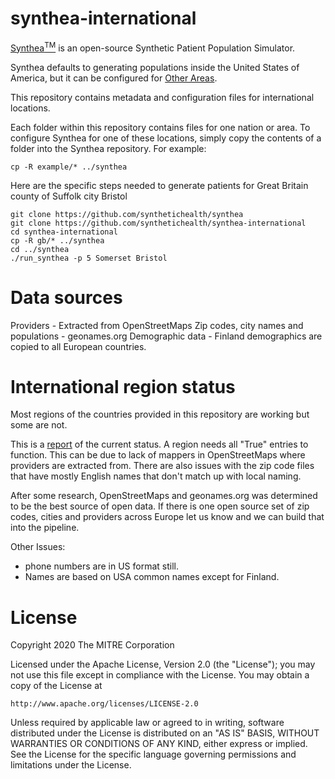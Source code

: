 # synthea-international

[Synthea<sup>TM</sup>](https://github.com/synthetichealth/synthea) is an open-source Synthetic Patient Population Simulator.

Synthea defaults to generating populations inside the United States of America, but it can be configured for [Other Areas](https://github.com/synthetichealth/synthea/wiki/Other-Areas).

This repository contains metadata and configuration files for international locations.

Each folder within this repository contains files for one nation or area. To configure Synthea for one of these locations, simply copy the contents of a folder into the Synthea repository. For example:

```
cp -R example/* ../synthea

```

Here are the specific steps needed to generate patients for Great Britain county of Suffolk city Bristol

```
git clone https://github.com/synthetichealth/synthea
git clone https://github.com/synthetichealth/synthea-international
cd synthea-international
cp -R gb/* ../synthea
cd ../synthea
./run_synthea -p 5 Somerset Bristol
```

# Data sources

Providers - Extracted from OpenStreetMaps
Zip codes, city names and populations - geonames.org
Demographic data - Finland demographics are copied to all European countries. 

# International region status

Most regions of the countries provided in this repository are working but some are not.  

This is a [report](./status.txt) of the current status.  A region needs all "True" entries to function.  This can be due to lack of mappers in OpenStreetMaps where providers are extracted from.  There are also issues with the zip code files that have mostly English names that don't match up with local naming.  

After some research, OpenStreetMaps and geonames.org was determined to be the best source of open data.  If there is one open source set of zip codes, cities and providers across Europe let us know and we can build that into the pipeline.

Other Issues:

- phone numbers are in US format still.
- Names are based on USA common names except for Finland.

# License

Copyright 2020 The MITRE Corporation

Licensed under the Apache License, Version 2.0 (the "License");
you may not use this file except in compliance with the License.
You may obtain a copy of the License at

    http://www.apache.org/licenses/LICENSE-2.0

Unless required by applicable law or agreed to in writing, software
distributed under the License is distributed on an "AS IS" BASIS,
WITHOUT WARRANTIES OR CONDITIONS OF ANY KIND, either express or implied.
See the License for the specific language governing permissions and
limitations under the License.
